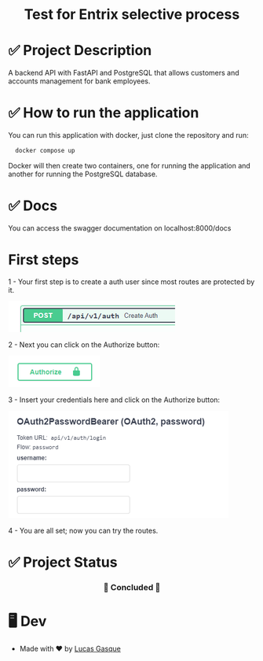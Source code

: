 
<h1 align="center">Test for Entrix selective process</h1>

# ✅ Project Description

A backend API with FastAPI and PostgreSQL that allows customers and accounts management for bank employees.

# ✅ How to run the application

You can run this application with docker, just clone the repository and run:


```bash
  docker compose up
```

Docker will then create two containers, one for running the application and another for running the PostgreSQL database.

# ✅ Docs

You can access the swagger documentation on localhost:8000/docs

# First steps

1 - Your first step is to create a auth user since most routes are protected by it.

![alt text](resources/image-1.png)

2 - Next you can click on the Authorize button:

![alt text](resources/image-2.png)

3 - Insert your credentials here and click on the Authorize button:

![alt text](resources/image-3.png)

4 - You are all set; now you can try the routes.


# ✅ Project Status

<h3 align="center">
    🚀 Concluded 🚀
</h3>

# 🖥️ Dev

- Made with ❤️ by [Lucas Gasque](https://www.linkedin.com/in/lucasgasque/)

